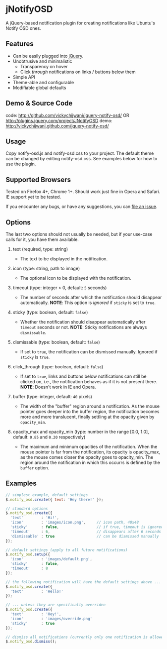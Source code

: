 jNotifyOSD
=================

A jQuery-based notification plugin for creating notifications like Ubuntu's Notify OSD ones.


Features
--------
* Can be easily plugged into [jQuery](http://jquery.com).
* Unobtrusive and minimalistic
  - Transparency on hover
  - Click _through_ notifications on links / buttons below them
* Simple API
* Theme-able and configurable
* Modifiable global defaults


Demo & Source Code
------------------
code: http://github.com/vickychijwani/jquery-notify-osd/ OR http://plugins.jquery.com/project/JNotifyOSD
demo: http://vickychijwani.github.com/jquery-notify-osd/


Usage
-----
Copy notify-osd.js and notify-osd.css to your project. The default theme can be changed by editing notify-osd.css. See examples below for how to use the plugin.


Supported Browsers
------------------
Tested on Firefox 4+, Chrome 1+. Should work just fine in Opera and Safari. IE support yet to be tested.

If you encounter any bugs, or have any suggestions, you can [file an issue](http://github.com/vickychijwani/jquery-notify-osd/issues).


Options
-------
The last two options should not usually be needed, but if your use-case calls for it, you have them available.

1. text (required, type: string)
   - The text to be displayed in the notification.

2. icon (type: string, path to image)
   - The optional icon to be displayed with the notification.

3. timeout (type: integer > 0, default: `5` seconds)
   - The number of seconds after which the notification should disappear automatically. **NOTE**: This option is _ignored_ if `sticky` is set to `true`.

4. sticky (type: boolean, default: `false`)
   - Whether the notification should disappear automatically after `timeout` seconds or not. **NOTE**: Sticky notifications are always `dismissable`.

5. dismissable (type: boolean, default: `false`)
   - If set to `true`, the notification can be dismissed manually. Ignored if `sticky` is `true`.

6. click_through (type: boolean, default: `false`)
   - If set to `true`, links and buttons below notifications can still be clicked on, i.e., the notification behaves as if it is not present there. **NOTE**: Doesn't work in IE and Opera.

7. buffer (type: integer, default: `40` pixels)
   - The width of the "buffer" region around a notification. As the mouse pointer goes deeper into the buffer region, the notification becomes more and more translucent, finally settling at the opacity given by `opacity_min`.

8. opacity_max and opacity_min (type: number in the range [0.0, 1.0], default: `0.85` and `0.20` respectively)
   - The maximum and minimum opacities of the notification. When the mouse pointer is far from the notification, its opacity is opacity_max, as the mouse comes closer the opacity goes to opacity_min. The region around the notification in which this occurrs is defined by the `buffer` option.


Examples
--------
```js
// simplest example, default settings
$.notify_osd.create({ text: 'Hey there!' });

// standard options
$.notify_osd.create({
  'text'        : 'Hi!',
  'icon'        : 'images/icon.png',     // icon path, 48x48
  'sticky'      : false,                 // if true, timeout is ignored
  'timeout'     : 6,                     // disappears after 6 seconds
  'dismissable' : true                   // can be dismissed manually
});

// default settings (apply to all future notifications)
$.notify_osd.setup({
  'icon'        : 'images/default.png',
  'sticky'      : false,
  'timeout'     : 8
});

// the following notification will have the default settings above ...
$.notify_osd.create({
  'text'        : 'Hello!'
});

// ... unless they are specifically overriden
$.notify_osd.create({
  'text'        : 'Hey!',
  'icon'        : 'images/override.png'
  'sticky'      : true
});

// dismiss all notifications (currently only one notification is allowed at a time)
$.notify_osd.dismiss();
```
